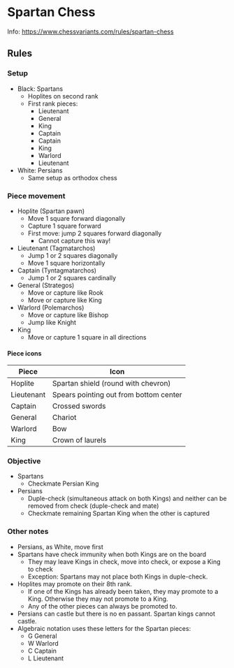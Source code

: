 # Spartan Chess

Info: <https://www.chessvariants.com/rules/spartan-chess>

## Rules

### Setup

* Black: Spartans
  * Hoplites on second rank
  * First rank pieces:
    * Lieutenant
    * General
    * King
    * Captain
    * Captain
    * King
    * Warlord
    * Lieutenant
* White: Persians
  * Same setup as orthodox chess

### Piece movement

* Hoplite (Spartan pawn)
  * Move 1 square forward diagonally
  * Capture 1 square forward
  * First move: jump 2 squares forward diagonally
    * Cannot capture this way!
* Lieutenant (Tagmatarchos)
  * Jump 1 or 2 squares diagonally
  * Move 1 square horizontally
* Captain (Tyntagmatarchos)
  * Jump 1 or 2 squares cardinally
* General (Strategos)
  * Move or capture like Rook
  * Move or capture like King
* Warlord (Polemarchos)
  * Move or capture like Bishop
  * Jump like Knight
* King
  * Move or capture 1 square in all directions

#### Piece icons

|Piece|Icon|
|---|---|
|Hoplite|Spartan shield (round with chevron)|
|Lieutenant|Spears pointing out from bottom center|
|Captain|Crossed swords|
|General|Chariot|
|Warlord|Bow|
|King|Crown of laurels|

### Objective

* Spartans
  * Checkmate Persian King
* Persians
  * Duple-check (simultaneous attack on both Kings) and neither can be removed from check (duple-check and mate)
  * Checkmate remaining Spartan King when the other is captured

### Other notes

* Persians, as White, move first
* Spartans have check immunity when both Kings are on the board
  * They may leave Kings in check, move into check, or expose a King to check
  * Exception: Spartans may not place both Kings in duple-check.
* Hoplites may promote on their 8th rank.
  * If one of the Kings has already been taken, they may promote to a King. Otherwise they may not promote to a King.
  * Any of the other pieces can always be promoted to.
* Persians can castle but there is no en passant. Spartan kings cannot castle.
* Algebraic notation uses these letters for the Spartan pieces:
  * G General
  * W Warlord
  * C Captain
  * L Lieutenant
